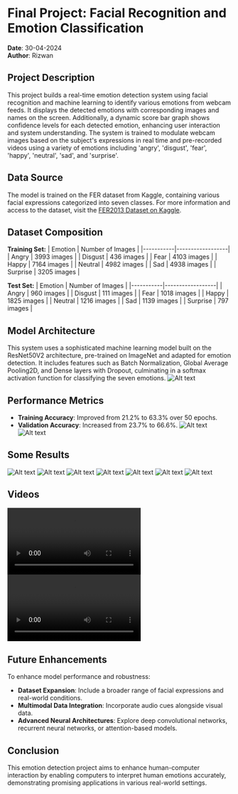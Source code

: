 # Final Project: Facial Recognition and Emotion Classification

**Date**: 30-04-2024  
**Author**: Rizwan

## Project Description
This project builds a real-time emotion detection system using facial recognition and machine learning to identify various emotions from webcam feeds. It displays the detected emotions with corresponding images and names on the screen. Additionally, a dynamic score bar graph shows confidence levels for each detected emotion, enhancing user interaction and system understanding. The system is trained to modulate webcam images based on the subject's expressions in real time and pre-recorded videos using a variety of emotions including 'angry', 'disgust', 'fear', 'happy', 'neutral', 'sad', and 'surprise'.

## Data Source
The model is trained on the FER dataset from Kaggle, containing various facial expressions categorized into seven classes. For more information and access to the dataset, visit the [FER2013 Dataset on Kaggle](https://www.kaggle.com/datasets/msambare/fer2013).

## Dataset Composition
**Training Set:**
| Emotion   | Number of Images |
|-----------|------------------|
| Angry     | 3993 images      |
| Disgust   | 436 images       |
| Fear      | 4103 images      |
| Happy     | 7164 images      |
| Neutral   | 4982 images      |
| Sad       | 4938 images      |
| Surprise  | 3205 images      |

**Test Set:**
| Emotion   | Number of Images |
|-----------|------------------|
| Angry     | 960 images       |
| Disgust   | 111 images       |
| Fear      | 1018 images      |
| Happy     | 1825 images      |
| Neutral   | 1216 images      |
| Sad       | 1139 images      |
| Surprise  | 797 images       |

## Model Architecture
This system uses a sophisticated machine learning model built on the ResNet50V2 architecture, pre-trained on ImageNet and adapted for emotion detection. It includes features such as Batch Normalization, Global Average Pooling2D, and Dense layers with Dropout, culminating in a softmax activation function for classifying the seven emotions.
![Alt text](web/images/model.PNG)
## Performance Metrics
- **Training Accuracy**: Improved from 21.2% to 63.3% over 50 epochs.
- **Validation Accuracy**: Increased from 23.7% to 66.6%.
![Alt text](web/images/accuracy.png)
![Alt text](web/images/losses.png)

## Some Results
![Alt text](web/images/predicted_emo/combined_angry.jpg)
![Alt text](web/images/predicted_emo/combined_fear.jpg)
![Alt text](web/images/predicted_emo/combined_neutral.jpg)
![Alt text](web/images/predicted_emo/combined_happy.jpg)
![Alt text](web/images/predicted_emo/combined_None.jpg)
![Alt text](web/images/predicted_emo/combined_surprise.jpg)
![Alt text](web/images/predicted_emo/combined_sad.jpg)

## Videos
<video src="web/images/predicted_emo/v1.mp4" controls title="Real Time"></video>
<video src="Demo%20of%20work.mp4" controls title="Real Time 2"></video>
## Future Enhancements
To enhance model performance and robustness:
- **Dataset Expansion**: Include a broader range of facial expressions and real-world conditions.
- **Multimodal Data Integration**: Incorporate audio cues alongside visual data.
- **Advanced Neural Architectures**: Explore deep convolutional networks, recurrent neural networks, or attention-based models.

## Conclusion
This emotion detection project aims to enhance human-computer interaction by enabling computers to interpret human emotions accurately, demonstrating promising applications in various real-world settings.

